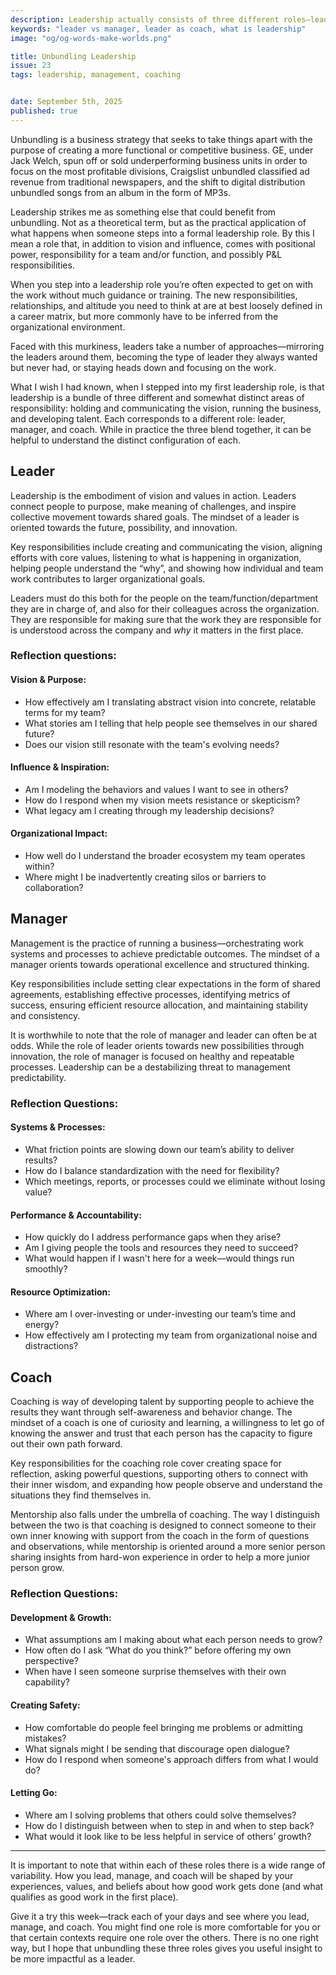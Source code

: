```yaml
---
description: Leadership actually consists of three different roles—leading, managing, and coaching. Understanding the difference can be helpful to your success.
keywords: "leader vs manager, leader as coach, what is leadership"
image: "og/og-words-make-worlds.png"

title: Unbundling Leadership
issue: 23
tags: leadership, management, coaching


date: September 5th, 2025
published: true
---
```


Unbundling is a business strategy that seeks to take things apart with the purpose of creating a more functional or competitive business. GE, under Jack Welch, spun off or sold underperforming business units in order to focus on the most profitable divisions, Craigslist unbundled classified ad revenue from traditional newspapers, and the shift to digital distribution unbundled songs from an album in the form of MP3s.  

Leadership strikes me as something else that could benefit from unbundling. Not as a theoretical term, but as the practical application of what happens when someone steps into a formal leadership role. By this I mean a role that, in addition to vision and influence, comes with positional power, responsibility for a team and/or function, and possibly P&L responsibilities.

When you step into a leadership role you’re often expected to get on with the work without much guidance or training. The new responsibilities, relationships, and altitude you need to think at are at best loosely defined in a career matrix, but more commonly have to be inferred from the organizational environment.

Faced with this murkiness, leaders take a number of approaches—mirroring the leaders around them, becoming the type of leader they always wanted but never had, or staying heads down and focusing on the work.

What I wish I had known, when I stepped into my first leadership role, is that leadership is a bundle of three different and somewhat distinct areas of responsibility: holding and communicating the vision, running the business, and developing talent. Each corresponds to a different role: leader, manager, and coach. While in practice the three blend together, it can be helpful to understand the distinct configuration of each.

## Leader
Leadership is the embodiment of vision and values in action. Leaders connect people to purpose, make meaning of challenges, and inspire collective movement towards shared goals. The mindset of a leader is oriented towards the future, possibility, and innovation.

Key responsibilities include creating and communicating the vision, aligning efforts with core values, listening to what is happening in organization, helping people understand the “why”, and showing how individual and team work contributes to larger organizational goals.

Leaders must do this both for the people on the team/function/department they are in charge of, and also for their colleagues across the organization. They are responsible for making sure that the work they are responsible for is understood across the company and _why_ it matters in the first place.

### Reflection questions:

#### Vision & Purpose:
- How effectively am I translating abstract vision into concrete, relatable terms for my team?
- What stories am I telling that help people see themselves in our shared future?
- Does our vision still resonate with the team's evolving needs?

#### Influence & Inspiration:
- Am I modeling the behaviors and values I want to see in others?
- How do I respond when my vision meets resistance or skepticism?
- What legacy am I creating through my leadership decisions?

#### Organizational Impact:
- How well do I understand the broader ecosystem my team operates within?
- Where might I be inadvertently creating silos or barriers to collaboration?

## Manager
Management is the practice of running a business—orchestrating work systems and processes to achieve predictable outcomes. The mindset of a manager orients towards operational excellence and structured thinking.

Key responsibilities include setting clear expectations in the form of shared agreements, establishing effective processes, identifying metrics of success, ensuring efficient resource allocation, and maintaining stability and consistency.

It is worthwhile to note that the role of manager and leader can often be at odds. While the role of leader orients towards new possibilities through innovation, the role of manager is focused on healthy and repeatable processes. Leadership can be a destabilizing threat to management predictability.  

### Reflection Questions:

#### Systems & Processes:
- What friction points are slowing down our team’s ability to deliver results?
- How do I balance standardization with the need for flexibility?
- Which meetings, reports, or processes could we eliminate without losing value?

#### Performance & Accountability:
- How quickly do I address performance gaps when they arise?
- Am I giving people the tools and resources they need to succeed?
- What would happen if I wasn't here for a week—would things run smoothly?

#### Resource Optimization:
- Where am I over-investing or under-investing our team’s time and energy?
- How effectively am I protecting my team from organizational noise and distractions?

## Coach
Coaching is way of developing talent by supporting people to achieve the results they want through self-awareness and behavior change. The mindset of a coach is one of curiosity and learning, a willingness to let go of knowing the answer and trust that each person has the capacity to figure out their own path forward.

Key responsibilities for the coaching role cover creating space for reflection, asking powerful questions, supporting others to connect with their inner wisdom, and expanding how people observe and understand the situations they find themselves in.

Mentorship also falls under the umbrella of coaching. The way I distinguish between the two is that coaching is designed to connect someone to their own inner knowing with support from the coach in the form of questions and observations, while mentorship is oriented around a more senior person sharing insights from hard-won experience in order to help a more junior person grow.

### Reflection Questions:

#### Development & Growth:
- What assumptions am I making about what each person needs to grow?
- How often do I ask “What do you think?” before offering my own perspective?
- When have I seen someone surprise themselves with their own capability?

#### Creating Safety:
- How comfortable do people feel bringing me problems or admitting mistakes?
- What signals might I be sending that discourage open dialogue?
- How do I respond when someone's approach differs from what I would do?

#### Letting Go:
- Where am I solving problems that others could solve themselves?
- How do I distinguish between when to step in and when to step back?
- What would it look like to be less helpful in service of others’ growth?

---

It is important to note that within each of these roles there is a wide range of variability. How you lead, manage, and coach will be shaped by your experiences, values, and beliefs about how good work gets done (and what qualifies as good work in the first place).

Give it a try this week—track each of your days and see where you lead, manage, and coach. You might find one role is more comfortable for you or that certain contexts require one role over the others. There is no one right way, but I hope that unbundling these three roles gives you useful insight to be more impactful as a leader.
